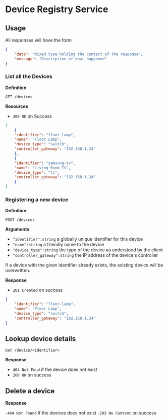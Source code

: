 # Device Registry Service

## Usage

All responses will have the form

```json
{
    "data": "Mixed type holding the contect of the response",
    "message": "Description of what happened"
}
```

### List all the Devices

**Definition**

`GET /devices`

**Resources**

- `200 OK` on Success

```json
[
    {
    "identifier": "floor-lamp",
    "name": "Floor Lamp",
    "device_type": "switch",
    "controller_gateway": "192.168.1.24"
    },
    {
    "identifier": "samsung-tv",
    "name": "Living Room TV",
    "device_type": "tv",
    "controller_gateway": "192.168.1.24"
    }
]
```

### Registering a new device

**Definition**

`POST /devices`

**Arguments**
- `"identifier":string` a globally unique identifier for this device
- `"name":string` a friendly name to the device
- `"device_type":string` the type of the device as understood by the client
- `"controller_gateway":string` the IP address of the device's controller

If a device with the given identifier already exists, the existing device will be overwritten.

**Response**

- `201 Created` on success

```json
{
    "identifier": "floor-lamp",
    "name": "Floor Lamp",
    "device_type": "switch",
    "controller_gateway": "192.168.1.24"
}
```

## Lookup device details

`Get /device/<identifier>`

**Response**

- `404 Not Foud` if the device does not exist
- `200 OK` on success

## Delete a device

**Response**

-`404 Not Found` if the devices does not exist
-`203 No Content` on success
